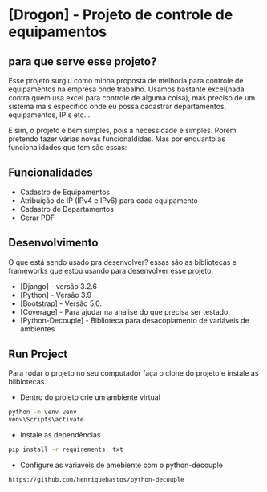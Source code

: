 # [Drogon] - Projeto de controle de equipamentos
## para que serve esse projeto?

Esse projeto surgiu como minha proposta de melhoria para controle de equipamentos na empresa onde trabalho. Usamos bastante excel(nada contra quem usa excel para controle de alguma coisa), mas preciso de um sistema mais especifico onde eu possa cadastrar departamentos, equipamentos, IP's etc... 

E sim, o projeto é bem simples, pois a necessidade é simples.  Porém pretendo fazer várias novas funcionaldidas. Mas por enquanto as funcionalidades que tem são essas:
## Funcionalidades
- Cadastro de Equipamentos
- Atribuição de IP (IPv4 e IPv6) para cada equipamento
- Cadastro de Departamentos
- Gerar PDF 

## Desenvolvimento

O que está sendo usado pra desenvolver? essas são as bibliotecas e frameworks que estou usando para desenvolver esse projeto.
- [Django] - versão 3.2.6
- [Python] - Versão 3.9
- [Bootstrap] - Versão 5,0.
- [Coverage] - Para ajudar na analise do que precisa ser testado.
- [Python-Decouple] - Biblioteca para desacoplamento de variáveis de ambientes


## Run Project
Para rodar o projeto no seu computador faça o clone do projeto e instale as bilbiotecas.
- Dentro do projeto crie um ambiente virtual 

```sh
python -m venv venv 
venv\Scripts\activate
```

- Instale as dependências

```sh
pip install -r requirements. txt
```
- Configure as variaveis de amebiente com o python-decouple

```sh
https://github.com/henriquebastos/python-decouple
```


